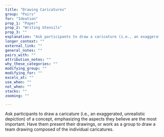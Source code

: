 ```yaml
---
title: "Drawing Caricatures"
group: "Pairs"
for: "Ideation"
prop_1: "Paper"
prop_2: "Writing Utensils"
prop_3: ""
explanation: "Ask participants to draw a caricature (i.e., an exaggerated, unrealistic depiction) of a concept, emphasizing the aspects  they believe are the most important. Have them present their drawings, or work as a group to draw a team drawing composed of the individual caricatures."
longer_context: ""
external_link: ""
general_notes: ""
pairs_with: ""
attribution_notes: ""
why_these_categories: ""
modifying_group: ""
modifying_for: ""
excels_at: ""
use_when: ""
not_when: ""
stacks: ""
zooming: ""

---
```


Ask participants to draw a caricature (i.e., an exaggerated, unrealistic depiction) of a concept, emphasizing the aspects  they believe are the most important. Have them present their drawings, or work as a group to draw a team drawing composed of the individual caricatures.
